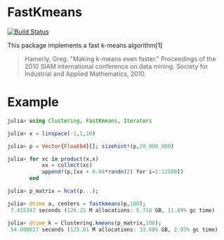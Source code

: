 # FastKmeans

[![Build Status](https://travis-ci.org/lstagner/FastKmeans.jl.svg?branch=master)](https://travis-ci.org/lstagner/FastKmeans.jl)

This package implements a fast k-means algorithm[1]

>Hamerly, Greg. "Making k-means even faster." Proceedings of the 2010 SIAM international conference on data mining. Society for Industrial and Applied Mathematics, 2010.

# Example

```julia
julia> using Clustering, FastKmeans, Iterators

julia> x = linspace(-1,1,10)

julia> p = Vector{Float64}[]; sizehint!(p,20_000_000)

julia> for xc in product(x,x)
           xx = collect(xc)
           append!(p,[xx + 0.04*randn(2) for i=1:12500])
       end

julia> p_matrix = hcat(p...);

julia> @time a, centers = fastkmeans(p,100);
 7.415347 seconds (126.25 M allocations: 5.718 GB, 11.89% gc time)

julia> @time k = Clustering.kmeans(p_matrix,100);
 54.080827 seconds (125.01 M allocations: 33.686 GB, 2.93% gc time)
```
